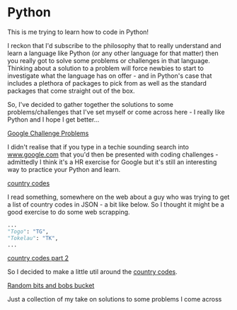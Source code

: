 # Python
This is me trying to learn how to code in Python!

I reckon that I'd subscribe to the philosophy that to really understand and learn a language like Python (or any other language for that matter) then you really got to solve some problems or challenges in that language. Thinking about a solution to a problem will force newbies to start to investigate what the language has on offer - and in Python's case that includes a plethora of packages to pick from as well as the standard packages that come straight out of the box.

So, I've decided to gather together the solutions to some problems/challenges that I've set myself or come across here - I really like Python and I hope I get better...

[Google Challenge Problems](google-challenge-problems)

I didn't realise that if you type in a techie sounding search into www.google.com that you'd then be presented with coding challenges - admittedly I think it's a HR exercise for Google but it's still an interesting way to practice your Python and learn.

[country codes](country-codes)

I read something, somewhere on the web about a guy who was trying to get a list of country codes in JSON - a bit like below. So I thought it might be a good exercise to do some web scrapping.
```python
...
"Togo": "TG",
"Tokelau": "TK",
...
```

[country codes part 2](country-codes-2)

So I decided to make a little util around the [country codes](country-codes). 


[Random bits and bobs bucket](random-probs)

Just a collection of my take on solutions to some problems I come across


